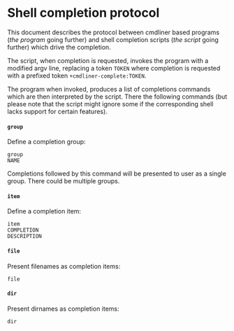 # Shell completion protocol

This document describes the protocol between cmdliner based programs (*the
program* going further) and shell completion scripts (*the script* going
further) which drive the completion.

The script, when completion is requested, invokes the program with a modified
argv line, replacing a token `TOKEN` where completion is requested with a
prefixed token `+cmdliner-complete:TOKEN`.

The program when invoked, produces a list of completions commands which are then
interpreted by the script. There the following commands (but please note that
the script might ignore some if the corresponding shell lacks support for
certain features).

#### `group`

Define a completion group:

    group
    NAME

Completions followed by this command will be presented to user as a single
group. There could be multiple groups.

#### `item`

Define a completion item:

    item
    COMPLETION
    DESCRIPTION

#### `file`

Present filenames as completion items:

    file

#### `dir`

Present dirnames as completion items:

    dir



